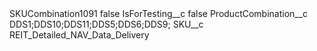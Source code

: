 <?xml version="1.0" encoding="UTF-8"?>
<CustomMetadata xmlns="http://soap.sforce.com/2006/04/metadata" xmlns:xsi="http://www.w3.org/2001/XMLSchema-instance" xmlns:xsd="http://www.w3.org/2001/XMLSchema">
    <label>SKUCombination1091</label>
    <protected>false</protected>
    <values>
        <field>IsForTesting__c</field>
        <value xsi:type="xsd:boolean">false</value>
    </values>
    <values>
        <field>ProductCombination__c</field>
        <value xsi:type="xsd:string">DDS1;DDS10;DDS11;DDS5;DDS6;DDS9;</value>
    </values>
    <values>
        <field>SKU__c</field>
        <value xsi:type="xsd:string">REIT_Detailed_NAV_Data_Delivery</value>
    </values>
</CustomMetadata>
